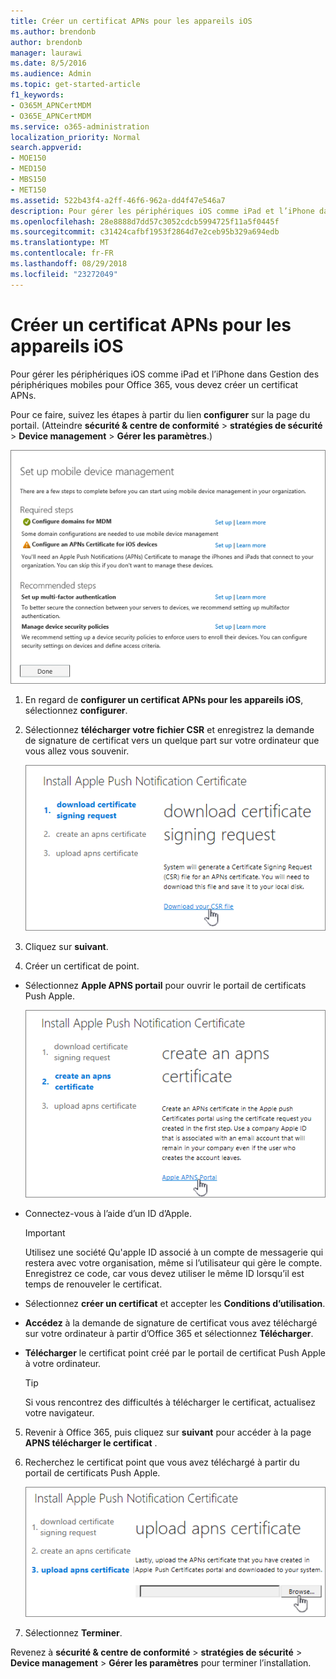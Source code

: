 ```yaml
---
title: Créer un certificat APNs pour les appareils iOS
ms.author: brendonb
author: brendonb
manager: laurawi
ms.date: 8/5/2016
ms.audience: Admin
ms.topic: get-started-article
f1_keywords:
- O365M_APNCertMDM
- O365E_APNCertMDM
ms.service: o365-administration
localization_priority: Normal
search.appverid:
- MOE150
- MED150
- MBS150
- MET150
ms.assetid: 522b43f4-a2ff-46f6-962a-dd4f47e546a7
description: Pour gérer les périphériques iOS comme iPad et l’iPhone dans Gestion des périphériques mobiles pour Office 365, procédez comme suit pour créer un certificat APNs.
ms.openlocfilehash: 28e8888d7dd57c3052cdcb5994725f11a5f0445f
ms.sourcegitcommit: c31424cafbf1953f2864d7e2ceb95b329a694edb
ms.translationtype: MT
ms.contentlocale: fr-FR
ms.lasthandoff: 08/29/2018
ms.locfileid: "23272049"
---
```

# <a name="create-an-apns-certificate-for-ios-devices"></a>Créer un certificat APNs pour les appareils iOS

 Pour gérer les périphériques iOS comme iPad et l’iPhone dans Gestion des périphériques mobiles pour Office 365, vous devez créer un certificat APNs. 
  
Pour ce faire, suivez les étapes à partir du lien **configurer** sur la page du portail. (Atteindre **sécurité &amp; centre de conformité** \> **stratégies de sécurité** \> **Device management** \> **Gérer les paramètres**.)
  
![Configurer la gestion des appareils mobiles requis et les étapes recommandées](media/d71e3c76-b6b9-4549-ade6-cbfab846d908.png)
  
1. En regard de **configurer un certificat APNs pour les appareils iOS**, sélectionnez **configurer**.
    
2. Sélectionnez **télécharger votre fichier CSR** et enregistrez la demande de signature de certificat vers un quelque part sur votre ordinateur que vous allez vous souvenir. 
    
    ![Installer la boîte de dialogue certificat point](media/03aa8a24-e95c-4077-9b6b-ef76a86bafd7.png)
  
3. Cliquez sur **suivant**.
    
4. Créer un certificat de point.
    
  - Sélectionnez **Apple APNS portail** pour ouvrir le portail de certificats Push Apple. 
    
    ![Installer point cert boîte de dialogue avec Apple APNS portail sélectionné](media/ce19f53c-f44a-470b-baf3-9278dfda2ba5.png)
  
  - Connectez-vous à l’aide d’un ID d’Apple.
    
    > [!IMPORTANT]
    > Utilisez une société Qu'apple ID associé à un compte de messagerie qui restera avec votre organisation, même si l’utilisateur qui gère le compte. Enregistrez ce code, car vous devez utiliser le même ID lorsqu’il est temps de renouveler le certificat. 
  
  - Sélectionnez **créer un certificat** et accepter les **Conditions d’utilisation**.
    
  - **Accédez** à la demande de signature de certificat vous avez téléchargé sur votre ordinateur à partir d’Office 365 et sélectionnez **Télécharger**.
    
  - **Télécharger** le certificat point créé par le portail de certificat Push Apple à votre ordinateur. 
    
    > [!TIP]
    > Si vous rencontrez des difficultés à télécharger le certificat, actualisez votre navigateur. 
  
5. Revenir à Office 365, puis cliquez sur **suivant** pour accéder à la page **APNS télécharger le certificat** . 
    
6. Recherchez le certificat point que vous avez téléchargé à partir du portail de certificats Push Apple.
    
    ![Cliquez sur le bouton Parcourir pour sélectionner le certificat APNS que vous avez téléchargé à partir d’Apple](media/afe2849d-af23-4c55-9009-d8f25edaf6c0.png)
  
7. Sélectionnez **Terminer**.
    
Revenez à **sécurité &amp; centre de conformité** \> **stratégies de sécurité** \> **Device management** \> **Gérer les paramètres** pour terminer l’installation. 
  

